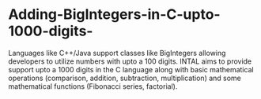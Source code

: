 # Adding-BigIntegers-in-C-upto-1000-digits-
Languages like C++/Java support classes like BigIntegers allowing developers to utilize numbers with upto a 100 digits. INTAL aims to provide support upto a 1000 digits in the C language along with basic mathematical operations (comparison, addition, subtraction, multiplication) and some mathematical functions (Fibonacci series, factorial).
